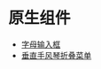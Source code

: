 # 原生组件

- [字母输入框](https://segmentfault.com/q/1010000004526164)
- [垂直手风琴折叠菜单](http://www.html5tricks.com/cool-jquery-accordion-menu.html)
